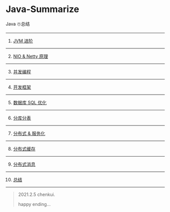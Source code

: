 # Java-Summarize


Java ☃️总结

---

1. [JVM 进阶](https://github.com/oliverschen/Java-Summarize/blob/main/doc/JVM.md)

---

2. [NIO & Netty 原理](https://github.com/oliverschen/Java-Summarize/blob/main/doc/NIO.md)

---

3. [并发编程](https://github.com/oliverschen/Java-Summarize/blob/main/doc/并发编程.md)

---

4. [开发框架](https://github.com/oliverschen/Java-Summarize/blob/main/doc/框架.md)

---

5. [数据库 SQL 优化](https://github.com/oliverschen/Java-Summarize/blob/main/doc/MySql.md)

---

6. [分库分表](https://github.com/oliverschen/Java-Summarize/blob/main/doc/分库分表.md)

---

7. [分布式 & 服务化](https://github.com/oliverschen/Java-Summarize/blob/main/doc/micro-service.md)

---

8. [分布式缓存](https://github.com/oliverschen/Java-Summarize/blob/main/doc/cache.md)

---

9. [分布式消息](https://github.com/oliverschen/Java-Summarize/blob/main/doc/mq.md)

---

10. [总结](https://github.com/oliverschen/Java-Summarize/blob/main/doc/summary.md)

---

> 2021.2.5  chenkui.
>
> happy ending...			

